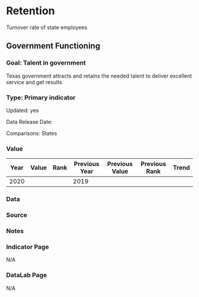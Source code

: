 # Retention

Turnover rate of state employees

## Government Functioning

### Goal: Talent in government

Texas government attracts and retains the needed talent to deliver excellent service and get results

### Type: Primary indicator

Updated: yes

Data Release Date: 

Comparisons: States

### Value

| Year      |  Value      | Rank        | Previous Year | Previous Value | Previous Rank | Trend | 
| ----------- | ----------- | ----------- | ----------- | ----------- | ----------- | -----------|
|   2020       |            |             |    2019     |             |             |            | 


### Data

### Source

### Notes

### Indicator Page

N/A


### DataLab Page

N/A